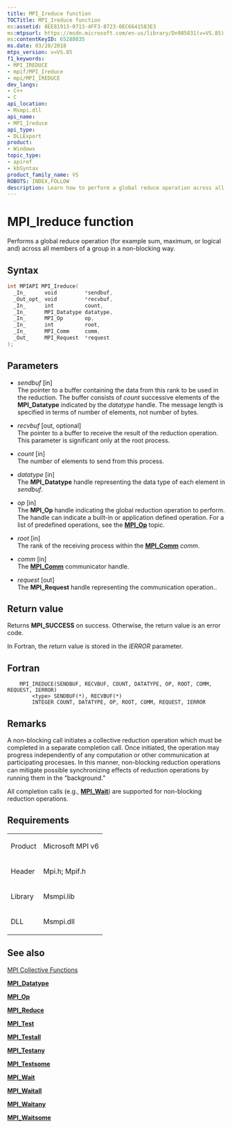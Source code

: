```yaml
---
title: MPI_Ireduce function
TOCTitle: MPI_Ireduce function
ms:assetid: 8EE81913-0713-4FF3-8723-0EC6641583E3
ms:mtpsurl: https://msdn.microsoft.com/en-us/library/Dn985831(v=VS.85)
ms:contentKeyID: 65288035
ms.date: 03/28/2018
mtps_version: v=VS.85
f1_keywords:
- MPI_IREDUCE
- mpif/MPI_Ireduce
- mpi/MPI_IREDUCE
dev_langs:
- C++
- C
api_location:
- Msmpi.dll
api_name:
- MPI_Ireduce
api_type:
- DLLExport
product:
- Windows
topic_type:
- apiref
- kbSyntax
product_family_name: VS
ROBOTS: INDEX,FOLLOW
description: Learn how to perform a global reduce operation across all group members non-blockingly with the MPI_Ireduce function on Microsoft MPI.
---
```


# MPI\_Ireduce function

Performs a global reduce operation (for example sum, maximum, or logical and) across all members of a group in a non-blocking way.

## Syntax

``` c++
int MPIAPI MPI_Ireduce(
  _In_      void         *sendbuf,
  _Out_opt_ void         *recvbuf,
  _In_      int          count,
  _In_      MPI_Datatype datatype,
  _In_      MPI_Op       op,
  _In_      int          root,
  _In_      MPI_Comm     comm,
  _Out_     MPI_Request  *request
);
```

## Parameters

  - *sendbuf* \[in\]  
    The pointer to a buffer containing the data from this rank to be used in the reduction. The buffer consists of *count* successive elements of the **MPI\_Datatype** indicated by the *datatype* handle. The message length is specified in terms of number of elements, not number of bytes.

  - *recvbuf* \[out, optional\]  
    The pointer to a buffer to receive the result of the reduction operation. This parameter is significant only at the root process.

  - *count* \[in\]  
    The number of elements to send from this process.

  - *datatype* \[in\]  
    The **MPI\_Datatype** handle representing the data type of each element in *sendbuf*.

  - *op* \[in\]  
    The **MPI\_Op** handle indicating the global reduction operation to perform. The handle can indicate a built-in or application defined operation. For a list of predefined operations, see the [**MPI\_Op**](mpi-op-enumeration.md) topic.

  - *root* \[in\]  
    The rank of the receiving process within the [**MPI\_Comm**](mpi-comm-enumeration.md) *comm*.

  - *comm* \[in\]  
    The [**MPI\_Comm**](mpi-comm-enumeration.md) communicator handle.

  - *request* \[out\]  
    The **MPI\_Request** handle representing the communication operation..

## Return value

Returns **MPI\_SUCCESS** on success. Otherwise, the return value is an error code.

In Fortran, the return value is stored in the *IERROR* parameter.

## Fortran

``` FORTRAN
    MPI_IREDUCE(SENDBUF, RECVBUF, COUNT, DATATYPE, OP, ROOT, COMM, REQUEST, IERROR) 
        <type> SENDBUF(*), RECVBUF(*) 
        INTEGER COUNT, DATATYPE, OP, ROOT, COMM, REQUEST, IERROR
```

## Remarks

A non-blocking call initiates a collective reduction operation which must be completed in a separate completion call. Once initiated, the operation may progress independently of any computation or other communication at participating processes. In this manner, non-blocking reduction operations can mitigate possible synchronizing eﬀects of reduction operations by running them in the “background.”

All completion calls (e.g., [**MPI\_Wait**](mpi-wait-function.md)) are supported for non-blocking reduction operations.

## Requirements

<table>
<colgroup>
<col/>
<col/>
</colgroup>
<tbody>
<tr class="odd">
<td><p>Product</p></td>
<td><p>Microsoft MPI v6</p></td>
</tr>
<tr class="even">
<td><p>Header</p></td>
<td>Mpi.h;
Mpif.h</td>
</tr>
<tr class="odd">
<td><p>Library</p></td>
<td>Msmpi.lib</td>
</tr>
<tr class="even">
<td><p>DLL</p></td>
<td>Msmpi.dll</td>
</tr>
</tbody>
</table>


## See also

[MPI Collective Functions](mpi-collective-functions.md)

[**MPI\_Datatype**](mpi-datatype-enumeration.md)

[**MPI\_Op**](mpi-op-enumeration.md)

[**MPI\_Reduce**](mpi-reduce-function.md)

[**MPI\_Test**](mpi-test-function.md)

[**MPI\_Testall**](mpi-testall-function.md)

[**MPI\_Testany**](mpi-testany-function.md)

[**MPI\_Testsome**](mpi-testsome-function.md)

[**MPI\_Wait**](mpi-wait-function.md)

[**MPI\_Waitall**](mpi-waitall-function.md)

[**MPI\_Waitany**](mpi-waitany-function.md)

[**MPI\_Waitsome**](mpi-waitsome-function.md)

